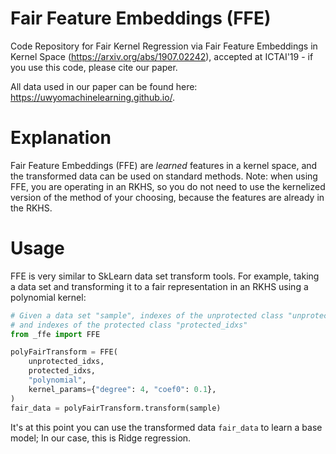 # Fair Feature Embeddings (FFE)
Code Repository for Fair Kernel Regression via Fair Feature Embeddings
in Kernel Space (https://arxiv.org/abs/1907.02242), accepted at ICTAI'19 - if you use this code, please cite our paper.

All data used in our paper can be found here: https://uwyomachinelearning.github.io/.

# Explanation
Fair Feature Embeddings (FFE) are *learned* features in a kernel space, and the
transformed data can be used on standard methods. Note: when using FFE, you are
operating in an RKHS, so you do not need to use the kernelized version of
the method of your choosing, because the features are already in the RKHS.

# Usage
FFE is very similar to SkLearn data set transform tools. For example, taking
a data set and transforming it to a fair representation in an RKHS using a
polynomial kernel:

```python
# Given a data set "sample", indexes of the unprotected class "unprotected_idxs",
# and indexes of the protected class "protected_idxs"
from _ffe import FFE

polyFairTransform = FFE(
    unprotected_idxs,
    protected_idxs,
    "polynomial",
    kernel_params={"degree": 4, "coef0": 0.1},
)
fair_data = polyFairTransform.transform(sample)
```

It's at this point you can use the transformed data ```fair_data``` to
learn a base model; In our case, this is Ridge regression.

